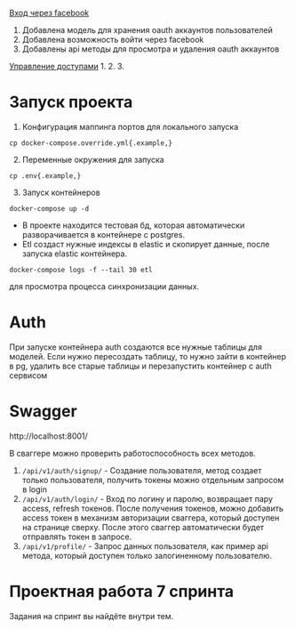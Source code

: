 [Вход через facebook](https://github.com/smdnv/Auth_sprint_2/pull/5)
1. Добавлена модель для хранения oauth аккаунтов пользователей
2. Добавлена возможность войти через facebook
3. Добавлены api методы для просмотра и удаления oauth аккаунтов

[Управление доступами](https://github.com/smdnv/Auth_sprint_2/pull/4)
1.
2.
3.


# Запуск проекта
1. Конфигурация маппинга портов для локального запуска
```
cp docker-compose.override.yml{.example,}
```
2. Переменные окружения для запуска
```
cp .env{.example,}
```
3. Запуск контейнеров
```
docker-compose up -d
```

* В проекте находится тестовая бд, которая автоматически разворачивается в контейнере с postgres.
* Etl создаст нужные индексы в elastic и скопирует данные, после запуска elastic контейнера.
```
docker-compose logs -f --tail 30 etl
```
для просмотра процесса синхронизации данных.


# Auth
При запуске контейнера auth создаются все нужные таблицы для моделей. Если нужно пересоздать таблицу, то нужно зайти в контейнер в pg, удалить все старые таблицы и перезапустить контейнер с auth сервисом

# Swagger
http://localhost:8001/

В сваггере можно проверить работоспособность всех методов.
1. `/api/v1/auth/signup/` - Создание пользователя, метод создает только пользователя, получить токены можно отдельным запросом в login
2. `/api/v1/auth/login/` - Вход по логину и паролю, возвращает пару access, refresh токенов. После получения токенов, можно добавить access токен в механизм авторизации сваггера, который доступен на странице сверху. После этого сваггер автоматически будет отправлять токен в запросе.
3. `/api/v1/profile/` - Запрос данных пользователя, как пример api метода, который доступен только залогиненному пользователю.


# Проектная работа 7 спринта

Задания на спринт вы найдёте внутри тем.
